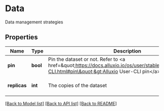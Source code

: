 # Data

Data management strategies
## Properties
Name | Type | Description | Notes
------------ | ------------- | ------------- | -------------
**pin** | **bool** | Pin the dataset or not. Refer to &lt;a href&#x3D;\&quot;https://docs.alluxio.io/os/user/stable/en/operation/User-CLI.html#pin\&quot;&gt;Alluxio User-CLI pin&lt;/a&gt; | [optional] [default to False]
**replicas** | **int** | The copies of the dataset | [optional] [default to 0]

[[Back to Model list]](../README.md#documentation-for-models) [[Back to API list]](../README.md#documentation-for-api-endpoints) [[Back to README]](../README.md)


